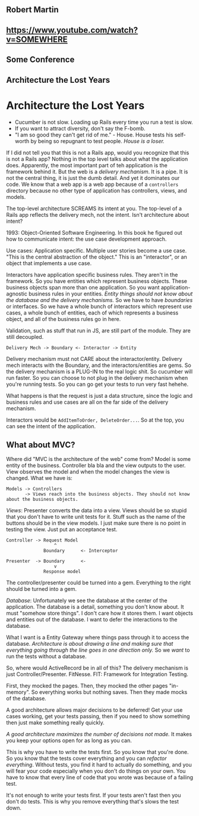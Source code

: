 Robert Martin
---
https://www.youtube.com/watch?v=SOMEWHERE
---
Some Conference
---
Architecture the Lost Years
---
# Architecture the Lost Years

- Cucumber is not slow. Loading up Rails every time you run a test is slow.
- If you want to attract diversity, don't say the F-bomb.
- "I am so good they can't get rid of me." - House. House tests his self-worth by being so repugnant to test people. *House is a loser.*

If I did not tell you that this is not a Rails app, would you recognize that this is not a Rails app? Nothing in the top level talks about what the application does. Apparently, the most important part of teh application is the framework behind it. But the web is a *delivery mechanism*. It is a pipe. It is not the central thing, it is just the dumb detail. And yet it dominates our code. We know that a web app is a web app because of a `controllers` directory because no other type of application has controllers, views, and models.

The top-level architecture SCREAMS its intent at you. The top-level of a Rails app reflects the delivery mech, not the intent. Isn't architecture about intent?

1993: Object-Oriented Software Engineering. In this book he figured out how to communicate intent: the use case development approach.

Use cases: Application specific. Multiple user stories become a use case. "This is the central abstraction of the object." This is an "interactor", or an object that implements a use case.

Interactors have application specific business rules. They aren't in the framework. So you have entities which represent business objects. These business objects span more than one application. So you want application-agnostic business rules in your entities. *Entity things should not know about the database and the delivery mechanisms.* So we have to have *boundaries* or interfaces. So we have a whole bunch of interactors which represent use cases, a whole bunch of entities, each of which represents a business object, and all of the business rules go in here.

Validation, such as stuff that run in JS, are still part of the module. They are still decoupled.

    Delivery Mech -> Boundary <- Interactor -> Entity

Delivery mechanism must not CARE about the interactor/entity. Delivery mech interacts with the Boundary, and the interactors/entities are gems. So the delivery mechanism is a PLUG-IN to the real logic shit. So cucumber will run faster. So you can choose to not plug in the delivery mechanism when you're running tests. So you can go get your tests to run very fast hehehe.

What happens is that the request is just a data structure, since the logic and business rules and use cases are all on the far side of the delivery mechanism.

Interactors would be `AddItemToOrder, DeleteOrder...`. So at the top, you can see the intent of the application.

## What about MVC?

Where did "MVC is the architecture of the web" come from? Model is some entity of the business. Controller bla bla and the view outputs to the user. View observes the model and when the model changes the view is changed. What we have is:

    Models -> Controllers
           -> Views reach into the business objects. They should not know about the business objects.

*Views*: Presenter converts the data into a view. Views should be so stupid that you don't have to write unit tests for it. Stuff such as the name of the buttons should be in the view models. I just make sure there is no point in testing the view. Just put an acceptance test.

    Controller -> Request Model
                      ^
                  Boundary      <- Interceptor

    Presenter  -> Boundary      <-
                      v
                  Response model

The controller/presenter could be turned into a gem. Everything to the right should be turned into a gem.

*Database*: Unfortunately we see the database at the center of the application. The database is a detail, something you don't know about. It must "somehow store things". I don't care how it stores them. I want objects and entities out of the database. I want to defer the interactions to the database.

What I want is a Entity Gateway where things pass through it to access the database. *Architecture is about drawing a line and making sure that everything going through the line goes in one direction only.* So we _want_ to run the tests without a database.

So, where would ActiveRecord be in all of this? The delivery mechanism is just Controller/Presenter. FitNesse. FIT: Framework for Integration Testing.

First, they mocked the pages. Then, they mocked the other pages "in-memory". So everything works but nothing saves. Then they made mocks of the database.

A good architecture allows major decisions to be deferred! Get your use cases working, get your tests passing, then if you need to show something then just make something really quickly.

*A good architecture maximizes the number of decisions not made.* It makes you keep your options open for as long as you can.

This is why you have to write the tests first. So you know that you're done. So you know that the tests cover everything and you can _refactor everything_. Without tests, you find it hard to actually do something, and you will fear your code especially when you don't do things on your own. You have to know that every line of code that you wrote was because of a failing test.

It's not enough to write your tests first. If your tests aren't fast then you don't do tests. This is why you remove everything that's slows the test down.


